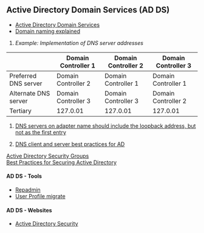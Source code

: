 ## Active Directory Domain Services (AD DS)
* [Active Directory Domain Services](https://docs.microsoft.com/en-us/windows-server/identity/ad-ds/active-directory-domain-services)</br>
* [Domain naming explained](https://docs.google.com/document/d/1QTrEi7ZSpEi4CYMOcE79W1x3F4pAlGE5o19yfCiW1Mg)</br>
 
1. *Example: Implementation of DNS server addresses*

|                      | Domain Controller 1 | Domain Controller 2 | Domain Controller 3 |
|----------------------|---------------------|---------------------|---------------------|
| Preferred DNS server | Domain Controller 2 | Domain Controller 1 | Domain Controller 1 |
| Alternate DNS server | Domain Controller 3 | Domain Controller 3 | Domain Controller 2 |
| Tertiary             |       127.0.01      |       127.0.01      |       127.0.01      |


1. [DNS servers on adapter name should include the loopback address, but not as the first entry](https://docs.microsoft.com/en-us/previous-versions/windows/it-pro/windows-server-2008-R2-and-2008/ff807362(v=ws.10) )
 
1. [DNS client and server best practices for AD](https://blogs.technet.microsoft.com/askds/2010/07/17/friday-mail-sack-saturday-edition/#dnsbest)


[Active Directory Security Groups](https://docs.microsoft.com/en-us/windows/security/identity-protection/access-control/active-directory-security-groups)</br>
[Best Practices for Securing Active Directory](https://docs.microsoft.com/en-us/windows-server/identity/ad-ds/plan/security-best-practices/best-practices-for-securing-active-directory)</br>

    
   #### AD DS - Tools 
   - [Repadmin](http://techgenix.com/repadmin-tool/)
   - [User Profile migrate](https://www.forensit.com/domain-migration.html)

   #### AD DS - Websites
   - [Active Directory Security](https://adsecurity.org/)
